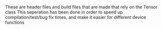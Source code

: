 These are header files and build files that are made that rely on the Tensor class
This seperation has been done in order to speed up compilation/test/bug fix times, and make it easier for different device functions
